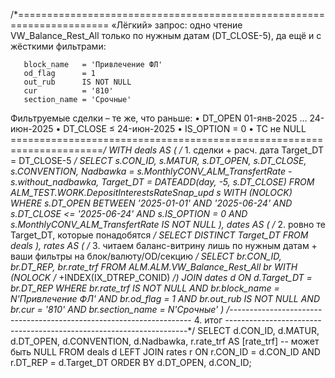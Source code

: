 /*======================================================================
   «Лёгкий» запрос: одно чтение VW_Balance_Rest_All только
   по нужным датам  (DT_CLOSE-5),  да ещё и с жёсткими фильтрами:

       block_name   = 'Привлечение ФЛ'
       od_flag      = 1
       out_rub      IS NOT NULL
       cur          = '810'
       section_name = 'Срочные'

   Фильтруемые сделки – те же, что раньше:
   • DT_OPEN  01-янв-2025 … 24-июн-2025
   • DT_CLOSE ≤ 24-июн-2025
   • IS_OPTION = 0
   • ТС не NULL
======================================================================*/
WITH deals AS (   /* 1. сделки + расч. дата Target_DT = DT_CLOSE-5 */
    SELECT
        s.CON_ID,
        s.MATUR,
        s.DT_OPEN,
        s.DT_CLOSE,
        s.CONVENTION,
        Nadbawka   = s.MonthlyCONV_ALM_TransfertRate - s.without_nadbawka,
        Target_DT  = DATEADD(day, -5, s.DT_CLOSE)
    FROM  ALM_TEST.WORK.DepositInterestsRateSnap_upd  s  WITH (NOLOCK)
    WHERE s.DT_OPEN BETWEEN '2025-01-01' AND '2025-06-24'
      AND s.DT_CLOSE      <=      '2025-06-24'
      AND s.IS_OPTION     = 0
      AND s.MonthlyCONV_ALM_TransfertRate IS NOT NULL
),
dates AS (        /* 2. ровно те  Target_DT, которые понадобятся */
    SELECT DISTINCT Target_DT FROM deals
),
rates AS (        /* 3. читаем баланс-витрину лишь по нужным датам
                     + ваши фильтры на блок/валюту/OD/секцию       */
    SELECT
        br.CON_ID,
        br.DT_REP,
        br.rate_trf
    FROM   ALM.ALM.VW_Balance_Rest_All br  WITH (NOLOCK /* +INDEX(IX_DTREP_CONID) */)
    JOIN   dates d
           ON  d.Target_DT = br.DT_REP
    WHERE  br.rate_trf    IS NOT NULL
      AND  br.block_name   = N'Привлечение ФЛ'
      AND  br.od_flag      = 1
      AND  br.out_rub      IS NOT NULL
      AND  br.cur          = '810'
      AND  br.section_name = N'Срочные'
)
/*--------------------------------------------------------------------
   4. итог
--------------------------------------------------------------------*/
SELECT
    d.CON_ID,
    d.MATUR,
    d.DT_OPEN,
    d.CONVENTION,
    d.Nadbawka,
    r.rate_trf                               AS [rate_trf]   -- может быть NULL
FROM   deals d
LEFT  JOIN rates r
       ON  r.CON_ID = d.CON_ID
       AND r.DT_REP = d.Target_DT
ORDER  BY d.DT_OPEN, d.CON_ID;
